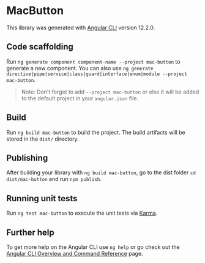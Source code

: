 # MacButton

This library was generated with [Angular CLI](https://github.com/angular/angular-cli) version 12.2.0.

## Code scaffolding

Run `ng generate component component-name --project mac-button` to generate a new component. You can also use `ng generate directive|pipe|service|class|guard|interface|enum|module --project mac-button`.
> Note: Don't forget to add `--project mac-button` or else it will be added to the default project in your `angular.json` file. 

## Build

Run `ng build mac-button` to build the project. The build artifacts will be stored in the `dist/` directory.

## Publishing

After building your library with `ng build mac-button`, go to the dist folder `cd dist/mac-button` and run `npm publish`.

## Running unit tests

Run `ng test mac-button` to execute the unit tests via [Karma](https://karma-runner.github.io).

## Further help

To get more help on the Angular CLI use `ng help` or go check out the [Angular CLI Overview and Command Reference](https://angular.io/cli) page.
